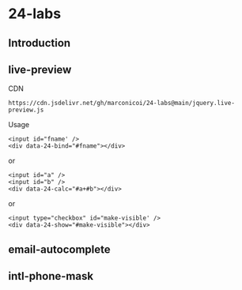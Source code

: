 # 24-labs
## Introduction

## live-preview
CDN
```
https://cdn.jsdelivr.net/gh/marconicoi/24-labs@main/jquery.live-preview.js
```
Usage
```
<input id="fname' />
<div data-24-bind="#fname"></div>
```
or
```
<input id="a" />
<input id="b" />
<div data-24-calc="#a+#b"></div>
```
or
```
<input type="checkbox" id="make-visible' />
<div data-24-show="#make-visible"></div>
```

## email-autocomplete

## intl-phone-mask
